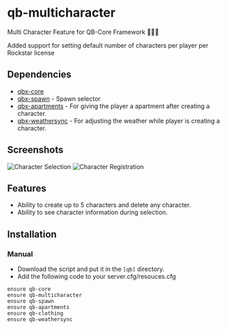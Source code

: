 # qb-multicharacter
Multi Character Feature for QB-Core Framework :people_holding_hands:

Added support for setting default number of characters per player per Rockstar license

## Dependencies
- [qbx-core](https://github.com/Qbox-project/qbx-core)
- [qbx-spawn](https://github.com/Qbox-project/qbx-spawn) - Spawn selector
- [qbx-apartments](https://github.com/Qbox-project/qbx-apartments) - For giving the player a apartment after creating a character.
- [qbx-weathersync](https://github.com/Qbox-project/qbx-weathersync) - For adjusting the weather while player is creating a character.

## Screenshots
![Character Selection](https://cdn.izmystic.dev/images/n96bfssu.jpg)
![Character Registration](https://cdn.izmystic.dev/images/gs2nucbw.jpg)

## Features
- Ability to create up to 5 characters and delete any character.
- Ability to see character information during selection.

## Installation
### Manual
- Download the script and put it in the `[qb]` directory.
- Add the following code to your server.cfg/resouces.cfg
```
ensure qb-core
ensure qb-multicharacter
ensure qb-spawn
ensure qb-apartments
ensure qb-clothing
ensure qb-weathersync
```
